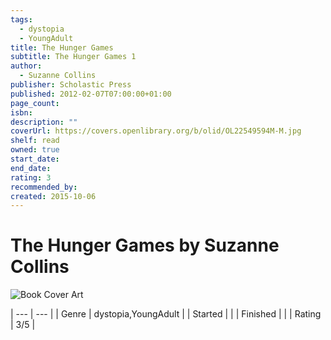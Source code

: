 ```yaml
---
tags:
  - dystopia
  - YoungAdult
title: The Hunger Games
subtitle: The Hunger Games 1
author:
  - Suzanne Collins
publisher: Scholastic Press
published: 2012-02-07T07:00:00+01:00
page_count: 
isbn: 
description: ""
coverUrl: https://covers.openlibrary.org/b/olid/OL22549594M-M.jpg
shelf: read
owned: true
start_date: 
end_date: 
rating: 3
recommended_by: 
created: 2015-10-06
---
```


# The Hunger Games by Suzanne Collins

![Book Cover Art](https://covers.openlibrary.org/b/olid/OL22549594M-M.jpg)


| --- | --- |
| Genre | dystopia,YoungAdult |
| Started |  |
| Finished |  |
| Rating | 3/5 |

